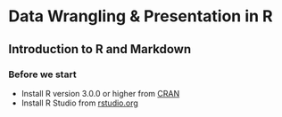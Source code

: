 # Data Wrangling & Presentation in R

## Introduction to R and Markdown

### Before we start
- Install R version 3.0.0 or higher from [CRAN](http://cran.stat.sfu.ca)
- Install R Studio from [rstudio.org](http://www.rstudio.com/ide/download/desktop)


